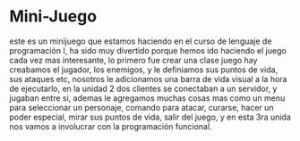 # Mini-Juego 
este es un minijuego que estamos haciendo en el curso de lenguaje de programación I, ha sido muy divertido porque hemos ido haciendo el juego cada vez mas interesante, lo primero fue crear una clase juego hay creabamos el jugador, los enemigos, y le definiamos sus puntos de vida, sus ataques etc, nosotros le adicionamos una barra de vida visual a la hora de ejecutarlo, en la unidad 2 dos clientes se conectaban a un servidor, y jugaban entre si, ademas le agregamos muchas cosas mas como un menu para seleccionar un personaje, comando para atacar, curarse, hacer un poder especial, mirar sus puntos de vida, salir del juego, y en esta 3ra unida nos vamos a involucrar con la programación funcional.
